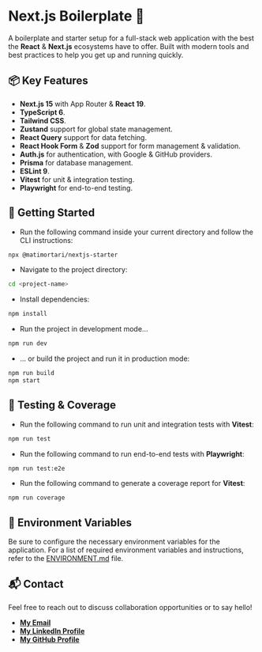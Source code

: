 # Next.js Boilerplate 🚀

A boilerplate and starter setup for a full-stack web application with the best the **React** & **Next.js** ecosystems have to offer. Built with modern tools and best practices to help you get up and running quickly.

## 📦 Key Features

- **Next.js 15** with App Router & **React 19**.
- **TypeScript 6**.
- **Tailwind CSS**.
- **Zustand** support for global state management.
- **React Query** support for data fetching.
- **React Hook Form** & **Zod** support for form management & validation.
- **Auth.js** for authentication, with Google & GitHub providers.
- **Prisma** for database management.
- **ESLint 9**.
- **Vitest** for unit & integration testing.
- **Playwright** for end-to-end testing.

## 🏁 Getting Started

- Run the following command inside your current directory and follow the CLI instructions:

```bash
npx @matimortari/nextjs-starter
```

- Navigate to the project directory:

```bash
cd <project-name>
```

- Install dependencies:

```bash
npm install
```

- Run the project in development mode...

```bash
npm run dev
```

- ... or build the project and run it in production mode:

```bash
npm run build
npm start
```

## 🧪 Testing & Coverage

- Run the following command to run unit and integration tests with **Vitest**:

```bash
npm run test
```

- Run the following command to run end-to-end tests with **Playwright**:

```bash
npm run test:e2e
```

- Run the following command to generate a coverage report for **Vitest**:

```bash
npm run coverage
```

## 🔐 Environment Variables

Be sure to configure the necessary environment variables for the application.
For a list of required environment variables and instructions, refer to the [ENVIRONMENT.md](ENVIRONMENT.md) file.

## 📬 Contact

Feel free to reach out to discuss collaboration opportunities or to say hello!

- [**My Email**](mailto:matheus.felipe.19rt@gmail.com)
- [**My LinkedIn Profile**](https://www.linkedin.com/in/matheus-mortari-19rt)
- [**My GitHub Profile**](https://github.com/matimortari)
